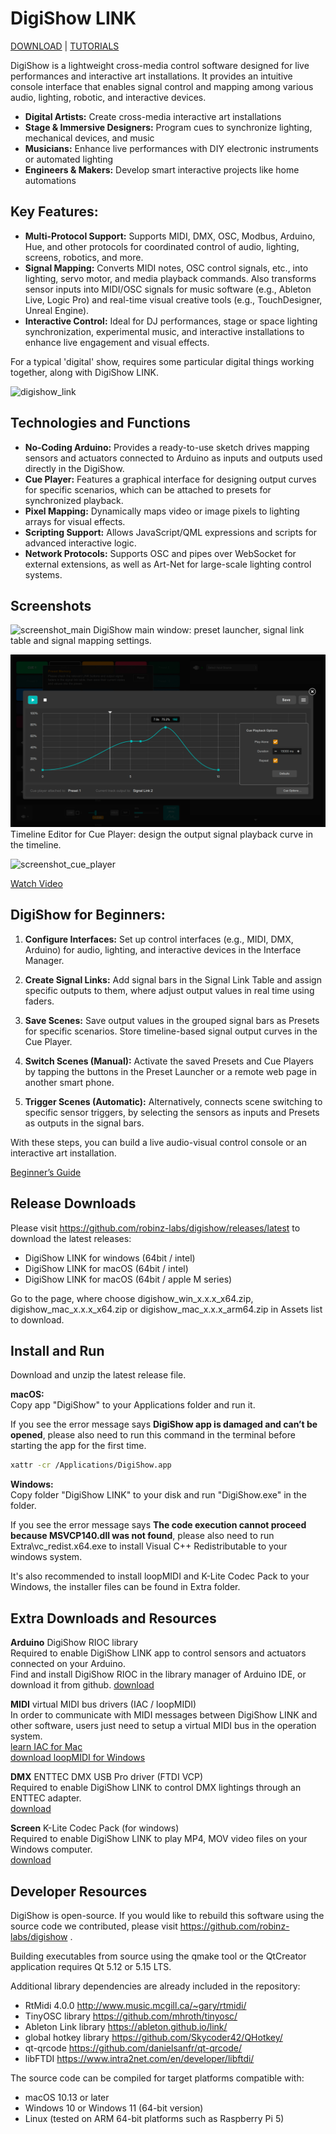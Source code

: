 # DigiShow LINK  
  
[DOWNLOAD](https://github.com/robinz-labs/digishow/releases/latest) | [TUTORIALS](https://github.com/robinz-labs/digishow/blob/master/guides/tutorials.md) 
  
DigiShow is a lightweight cross-media control software designed for live performances and interactive art installations. It provides an intuitive console interface that enables signal control and mapping among various audio, lighting, robotic, and interactive devices. 

- **Digital Artists:** Create cross-media interactive art installations 
- **Stage & Immersive Designers:** Program cues to synchronize lighting, mechanical devices, and music 
- **Musicians:** Enhance live performances with DIY electronic instruments or automated lighting 
- **Engineers & Makers:** Develop smart interactive projects like home automations 

## Key Features:
- **Multi-Protocol Support:** Supports MIDI, DMX, OSC, Modbus, Arduino, Hue, and other protocols for coordinated control of audio, lighting, screens, robotics, and more.
- **Signal Mapping:** Converts MIDI notes, OSC control signals, etc., into lighting, servo motor, and media playback commands. Also transforms sensor inputs into MIDI/OSC signals for music software (e.g., Ableton Live, Logic Pro) and real-time visual creative tools (e.g., TouchDesigner, Unreal Engine).
- **Interactive Control:** Ideal for DJ performances, stage or space lighting synchronization, experimental music, and interactive installations to enhance live engagement and visual effects.

For a typical 'digital' show, requires some particular digital things working together, along with DigiShow LINK. 

![digishow_link](images/digishow_link.jpg)

## Technologies and Functions
- **No-Coding Arduino:** Provides a ready-to-use sketch drives mapping sensors and actuators connected to Arduino as inputs and outputs used directly in the DigiShow.
- **Cue Player:** Features a graphical interface for designing output curves for specific scenarios, which can be attached to presets for synchronized playback.
- **Pixel Mapping:** Dynamically maps video or image pixels to lighting arrays for visual effects.
- **Scripting Support:** Allows JavaScript/QML expressions and scripts for advanced interactive logic.
- **Network Protocols:** Supports OSC and pipes over WebSocket for external extensions, as well as Art-Net for large-scale lighting control systems.


## Screenshots
![screenshot_main](images/screenshot_main.png)
DigiShow main window: preset launcher, signal link table and signal mapping settings. 
 
![screenshot_cue_player](images/screenshot_cue_player.png)
Timeline Editor for Cue Player: design the output signal playback curve in the timeline. 

![screenshot_cue_player](images/screenshot_presents.png)

[Watch Video](https://www.youtube.com/@robinzlabs6390) 


## DigiShow for Beginners:
1. **Configure Interfaces:** 
Set up control interfaces (e.g., MIDI, DMX, Arduino) for audio, lighting, and interactive devices in the Interface Manager. 

2. **Create Signal Links:** 
Add signal bars in the Signal Link Table and assign specific outputs to them, where adjust output values in real time using faders. 

3. **Save Scenes:** 
Save output values in the grouped signal bars as Presets for specific scenarios. Store timeline-based signal output curves in the Cue Player. 

4. **Switch Scenes (Manual):** 
Activate the saved Presets and Cue Players by tapping the buttons in the Preset Launcher or a remote web page in another smart phone. 

5. **Trigger Scenes (Automatic):** 
Alternatively, connects scene switching to specific sensor triggers, by selecting the sensors as inputs and Presets as outputs in the signal bars. 

With these steps, you can build a live audio-visual control console or an interactive art installation. 

[Beginner’s Guide](https://github.com/robinz-labs/digishow/blob/master/guides/beginner.md) 


## Release Downloads

Please visit https://github.com/robinz-labs/digishow/releases/latest to download the latest releases:  
- DigiShow LINK for windows (64bit / intel)
- DigiShow LINK for macOS (64bit / intel)
- DigiShow LINK for macOS (64bit / apple M series)

Go to the page, where choose digishow_win_x.x.x_x64.zip, digishow_mac_x.x.x_x64.zip or digishow_mac_x.x.x_arm64.zip in Assets list to download. 


## Install and Run

Download and unzip the latest release file.  

**macOS:**  
Copy app "DigiShow" to your Applications folder and run it. 

If you see the error message says **DigiShow app is damaged and can’t be opened**, please also need to run this command in the terminal before starting the app for the first time. 
```bash
xattr -cr /Applications/DigiShow.app
```

**Windows:**  
Copy folder "DigiShow LINK" to your disk and run "DigiShow.exe" in the folder. 

If you see the error message says **The code execution cannot proceed because MSVCP140.dll was not found**, please also need to run Extra\vc_redist.x64.exe to install Visual C++ Redistributable to your windows system. 

It's also recommended to install loopMIDI and K-Lite Codec Pack to your Windows, the installer files can be found in Extra folder. 


## Extra Downloads and Resources

**Arduino** DigiShow RIOC library  
Required to enable DigiShow LINK app to control sensors and actuators connected on your Arduino.  
Find and install DigiShow RIOC in the library manager of Arduino IDE, or download it from github. 
[download](https://github.com/robinz-labs/rioc-arduino/releases) 

**MIDI** virtual MIDI bus drivers (IAC / loopMIDI)  
In order to communicate with MIDI messages between DigiShow LINK and other software, users just need to setup a virtual MIDI bus in the operation system.  
[learn IAC for Mac](https://help.ableton.com/hc/en-us/articles/209774225-How-to-setup-a-virtual-MIDI-bus)  
[download loopMIDI for Windows](http://www.tobias-erichsen.de/software/loopmidi.html)  

**DMX** ENTTEC DMX USB Pro driver (FTDI VCP)  
Required to enable DigiShow LINK to control DMX lightings through an ENTTEC adapter.  
[download](https://www.ftdichip.com/Drivers/VCP.htm) 

**Screen** K-Lite Codec Pack (for windows)  
Required to enable DigiShow LINK to play MP4, MOV video files on your Windows computer.  
[download](https://www.codecguide.com/download_kl.htm) 


## Developer Resources

DigiShow is open-source. If you would like to rebuild this software using the source code we contributed, please visit https://github.com/robinz-labs/digishow . 

Building executables from source using the qmake tool or the QtCreator application requires Qt 5.12 or 5.15 LTS. 

Additional library dependencies are already included in the repository: 

- RtMidi 4.0.0 http://www.music.mcgill.ca/~gary/rtmidi/
- TinyOSC library https://github.com/mhroth/tinyosc/
- Ableton Link library https://ableton.github.io/link/
- global hotkey library https://github.com/Skycoder42/QHotkey/
- qt-qrcode https://github.com/danielsanfr/qt-qrcode/
- libFTDI https://www.intra2net.com/en/developer/libftdi/

The source code can be compiled for target platforms compatible with: 

- macOS 10.13 or later
- Windows 10 or Windows 11 (64-bit version)
- Linux (tested on ARM 64-bit platforms such as Raspberry Pi 5)
